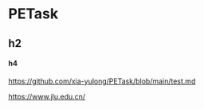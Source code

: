 # PETask

## h2

#### h4

https://github.com/xia-yulong/PETask/blob/main/test.md

https://www.jlu.edu.cn/